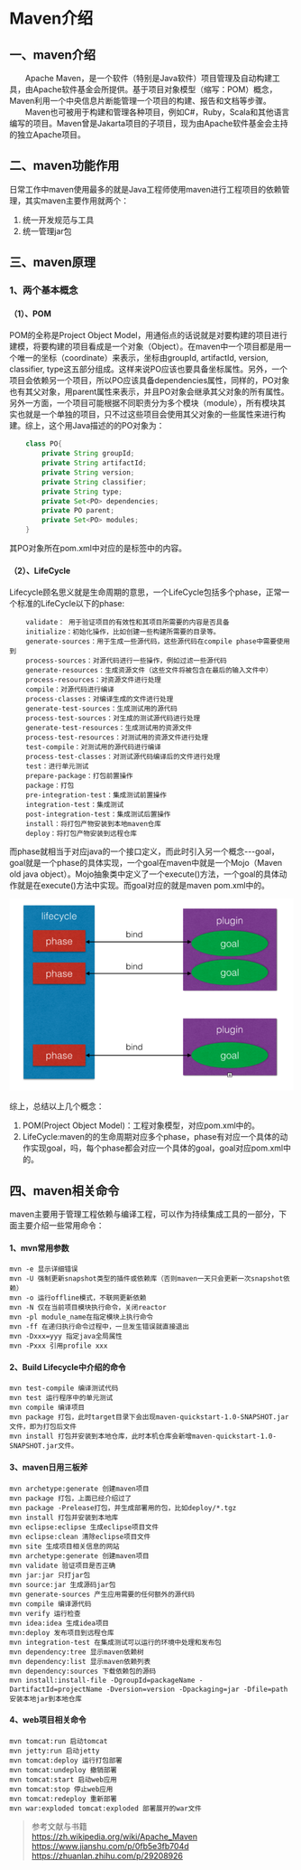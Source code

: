 # Maven介绍

## 一、maven介绍
 　　Apache Maven，是一个软件（特别是Java软件）项目管理及自动构建工具，由Apache软件基金会所提供。基于项目对象模型（缩写：POM）概念，Maven利用一个中央信息片断能管理一个项目的构建、报告和文档等步骤。    
 　　Maven也可被用于构建和管理各种项目，例如C#，Ruby，Scala和其他语言编写的项目。Maven曾是Jakarta项目的子项目，现为由Apache软件基金会主持的独立Apache项目。

## 二、maven功能作用
日常工作中maven使用最多的就是Java工程师使用maven进行工程项目的依赖管理，其实maven主要作用就两个： 
                       　
1. 统一开发规范与工具      
2. 统一管理jar包      

## 三、maven原理
### 1、两个基本概念
#### （1）、POM
POM的全称是Project Object Model，用通俗点的话说就是对要构建的项目进行建模，将要构建的项目看成是一个对象（Object）。在maven中一个项目都是用一个唯一的坐标（coordinate）来表示，坐标由groupId, artifactId, version, classifier, type这五部分组成。这样来说PO应该也要具备坐标属性。另外，一个项目会依赖另一个项目，所以PO应该具备dependencies属性，同样的，PO对象也有其父对象，用parent属性来表示，并且PO对象会继承其父对象的所有属性。另外一方面，一个项目可能根据不同职责分为多个模块（module），所有模块其实也就是一个单独的项目，只不过这些项目会使用其父对象的一些属性来进行构建。综上，这个用Java描述的的PO对象为：    

```java 
	class PO{
	    private String groupId;
	    private String artifactId;
	    private String version;
	    private String classifier;
	    private String type;
	    private Set<PO> dependencies;
	    private PO parent;
	    private Set<PO> modules;
	}
```

其PO对象所在pom.xml中对应的是<build>标签中的内容。

#### （2）、LifeCycle
Lifecycle顾名思义就是生命周期的意思，一个LifeCycle包括多个phase，正常一个标准的LifeCycle以下的phase:

```
	validate： 用于验证项目的有效性和其项目所需要的内容是否具备
	initialize：初始化操作，比如创建一些构建所需要的目录等。
	generate-sources：用于生成一些源代码，这些源代码在compile phase中需要使用到
	process-sources：对源代码进行一些操作，例如过滤一些源代码
	generate-resources：生成资源文件（这些文件将被包含在最后的输入文件中）
	process-resources：对资源文件进行处理
	compile：对源代码进行编译
	process-classes：对编译生成的文件进行处理
	generate-test-sources：生成测试用的源代码
	process-test-sources：对生成的测试源代码进行处理
	generate-test-resources：生成测试用的资源文件
	process-test-resources：对测试用的资源文件进行处理
	test-compile：对测试用的源代码进行编译
	process-test-classes：对测试源代码编译后的文件进行处理
	test：进行单元测试
	prepare-package：打包前置操作
	package：打包
	pre-integration-test：集成测试前置操作   
	integration-test：集成测试
	post-integration-test：集成测试后置操作
	install：将打包产物安装到本地maven仓库
	deploy：将打包产物安装到远程仓库
```
而phase就相当于对应java的一个接口定义，而此时引入另一个概念---goal，goal就是一个phase的具体实现，一个goal在maven中就是一个Mojo（Maven old java object）。Mojo抽象类中定义了一个execute()方法，一个goal的具体动作就是在execute()方法中实现。而goal对应的就是maven pom.xml中的<plugins>。

![](images/maven/maven.png)     

综上，总结以上几个概念：
1. POM(Project Object Model)：工程对象模型，对应pom.xml中的<build>。
2. LifeCycle:maven的的生命周期对应多个phase，phase有对应一个具体的动作实现goal，吗，每个phase都会对应一个具体的goal，goal对应pom.xml中的<plugins>。

## 四、maven相关命令
maven主要用于管理工程依赖与编译工程，可以作为持续集成工具的一部分，下面主要介绍一些常用命令：

#### 1、mvn常用参数
	mvn -e 显示详细错误
	mvn -U 强制更新snapshot类型的插件或依赖库（否则maven一天只会更新一次snapshot依赖）
	mvn -o 运行offline模式，不联网更新依赖
	mvn -N 仅在当前项目模块执行命令，关闭reactor
	mvn -pl module_name在指定模块上执行命令
	mvn -ff 在递归执行命令过程中，一旦发生错误就直接退出
	mvn -Dxxx=yyy 指定java全局属性
	mvn -Pxxx 引用profile xxx

#### 2、Build Lifecycle中介绍的命令
	mvn test-compile 编译测试代码
	mvn test 运行程序中的单元测试
	mvn compile 编译项目
	mvn package 打包，此时target目录下会出现maven-quickstart-1.0-SNAPSHOT.jar文件，即为打包后文件
	mvn install 打包并安装到本地仓库，此时本机仓库会新增maven-quickstart-1.0-SNAPSHOT.jar文件。

#### 3、maven日用三板斧
	mvn archetype:generate 创建maven项目
	mvn package 打包，上面已经介绍过了
	mvn package -Prelease打包，并生成部署用的包，比如deploy/*.tgz
	mvn install 打包并安装到本地库
	mvn eclipse:eclipse 生成eclipse项目文件
	mvn eclipse:clean 清除eclipse项目文件
	mvn site 生成项目相关信息的网站
	mvn archetype:generate 创建maven项目
	mvn validate 验证项目是否正确
	mvn jar:jar 只打jar包
	mvn source:jar 生成源码jar包
	mvn generate-sources 产生应用需要的任何额外的源代码
	mvn compile 编译源代码
	mvn verify 运行检查
	mvn idea:idea 生成idea项目
	mvn:deploy 发布项目到远程仓库
	mvn integration-test 在集成测试可以运行的环境中处理和发布包
	mvn dependency:tree 显示maven依赖树
	mvn dependency:list 显示maven依赖列表
	mvn dependency:sources 下载依赖包的源码
	mvn install:install-file -DgroupId=packageName -DartifactId=projectName -Dversion=version -Dpackaging=jar -Dfile=path 安装本地jar到本地仓库

#### 4、web项目相关命令
	mvn tomcat:run 启动tomcat
	mvn jetty:run 启动jetty
	mvn tomcat:deploy 运行打包部署
	mvn tomcat:undeploy 撤销部署
	mvn tomcat:start 启动web应用
	mvn tomcat:stop 停止web应用
	mvn tomcat:redeploy 重新部署
	mvn war:exploded tomcat:exploded 部署展开的war文件


> 参考文献与书籍      
> https://zh.wikipedia.org/wiki/Apache_Maven      
> https://www.jianshu.com/p/0fb5e3fb704d      
> https://zhuanlan.zhihu.com/p/29208926    